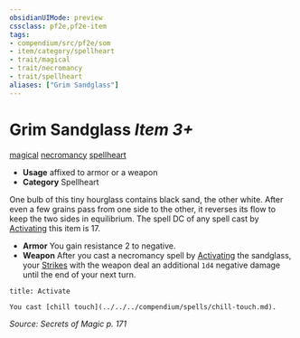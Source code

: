 ```yaml
---
obsidianUIMode: preview
cssclass: pf2e,pf2e-item
tags:
- compendium/src/pf2e/som
- item/category/spellheart
- trait/magical
- trait/necromancy
- trait/spellheart
aliases: ["Grim Sandglass"]
---
```

# Grim Sandglass *Item 3+*  
[magical](../../../Rules/traits/magical.md)  [necromancy](../../../Rules/traits/necromancy.md)  [spellheart](../../../Rules/traits/spellheart-som.md)  

- **Usage** affixed to armor or a weapon
- **Category** Spellheart

One bulb of this tiny hourglass contains black sand, the other white. After even a few grains pass from one side to the other, it reverses its flow to keep the two sides in equilibrium. The spell DC of any spell cast by [Activating](../../../Rules/actions/activate-an-item.md) this item is 17.

- **Armor** You gain resistance 2 to negative.
- **Weapon** After you cast a necromancy spell by [Activating](../../../Rules/actions/activate-an-item.md) the sandglass, your [Strikes](../../../Rules/actions/strike.md) with the weapon deal an additional `1d4` negative damage until the end of your next turn.

```ad-embed-ability
title: Activate

You cast [chill touch](../../../compendium/spells/chill-touch.md).
```

*Source: Secrets of Magic p. 171*

